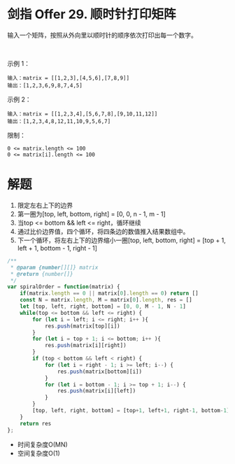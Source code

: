 # 剑指 Offer 29. 顺时针打印矩阵
输入一个矩阵，按照从外向里以顺时针的顺序依次打印出每一个数字。

 

示例 1：
```
输入：matrix = [[1,2,3],[4,5,6],[7,8,9]]
输出：[1,2,3,6,9,8,7,4,5]
```
示例 2：

```
输入：matrix = [[1,2,3,4],[5,6,7,8],[9,10,11,12]]
输出：[1,2,3,4,8,12,11,10,9,5,6,7]
```

限制：
```
0 <= matrix.length <= 100
0 <= matrix[i].length <= 100
```

# 解题
1. 限定左右上下的边界
2. 第一圈为[top, left, bottom, right] = [0, 0, n - 1, m - 1]
3. 当top <= bottom && left <= right，循环继续
4. 通过比价边界值，四个循环，将四条边的数值推入结果数组中。
5. 下一个循环，将左右上下的边界缩小一圈[top, left, bottom, right] = [top + 1, left + 1, bottom - 1, right - 1]
```js
/**
 * @param {number[][]} matrix
 * @return {number[]}
 */
var spiralOrder = function(matrix) {
    if(matrix.length == 0 || matrix[0].length == 0) return []
    const N = matrix.length, M = matrix[0].length, res = []
    let [top, left, right, bottom] = [0, 0, M - 1, N - 1]
    while(top <= bottom && left <= right) {
        for (let i = left; i <= right; i++ ){
            res.push(matrix[top][i])
        }
        for (let i = top + 1; i <= bottom; i++ ){
            res.push(matrix[i][right])
        }
        if (top < bottom && left < right) {
            for (let i = right - 1; i >= left; i--) {
                res.push(matrix[bottom][i])
            }
            for (let i = bottom - 1; i >= top + 1; i--) {
                res.push(matrix[i][left])
            }
        }
        [top, left, right, bottom] = [top+1, left+1, right-1, bottom-1]
    }
    return res
};
```
- 时间复杂度O(MN)
- 空间复杂度O(1)
